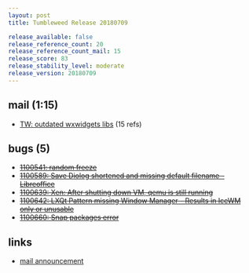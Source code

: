```yaml
---
layout: post
title: Tumbleweed Release 20180709

release_available: false
release_reference_count: 20
release_reference_count_mail: 15
release_score: 83
release_stability_level: moderate
release_version: 20180709
---
```


## mail (1:15)

- [TW: outdated wxwidgets libs](https://lists.opensuse.org/opensuse-factory/2018-07/msg00076.html) (15 refs)

## bugs (5)

<!--more-->

- ~~[1100541: random freeze](https://bugzilla.opensuse.org/show_bug.cgi?id=1100541)~~
- ~~[1100589: Save Diolog shortened and missing default filename - Libreoffice](https://bugzilla.opensuse.org/show_bug.cgi?id=1100589)~~
- ~~[1100639: Xen: After shutting down VM, qemu is still running](https://bugzilla.opensuse.org/show_bug.cgi?id=1100639)~~
- ~~[1100642: LXQt Pattern missing Window Manager - Results in IceWM only or unusable](https://bugzilla.opensuse.org/show_bug.cgi?id=1100642)~~
- ~~[1100660: Snap packages error](https://bugzilla.opensuse.org/show_bug.cgi?id=1100660)~~



## links

- [mail announcement](https://lists.opensuse.org/opensuse-factory/2018-07/msg00069.html)
